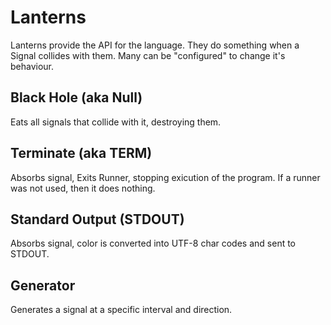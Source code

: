 # Lanterns

Lanterns provide the API for the language. They do something when a Signal collides with them. Many can be "configured" to change it's behaviour.

## Black Hole (aka Null)
Eats all signals that collide with it, destroying them.


## Terminate (aka TERM)
Absorbs signal, Exits Runner, stopping exicution of the program. If a runner was not used, then it does nothing.


## Standard Output (STDOUT)
Absorbs signal, color is converted into UTF-8 char codes and sent to STDOUT.


## Generator
Generates a signal at a specific interval and direction.